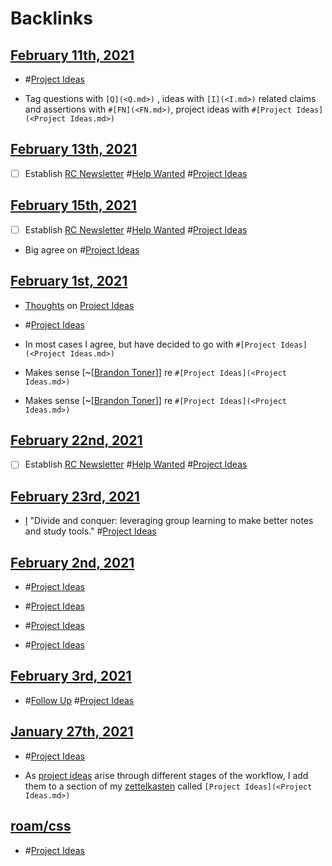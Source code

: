 
# Backlinks
## [February 11th, 2021](<February 11th, 2021.md>)
- #[Project Ideas](<Project Ideas.md>)

- Tag questions with `[Q](<Q.md>)` , ideas with `[I](<I.md>)` related claims and assertions with `#[FN](<FN.md>)`, project ideas with `#[Project Ideas](<Project Ideas.md>)`

## [February 13th, 2021](<February 13th, 2021.md>)
- [ ] Establish [RC Newsletter](<RC Newsletter.md>)  #[Help Wanted](<Help Wanted.md>) #[Project Ideas](<Project Ideas.md>)

## [February 15th, 2021](<February 15th, 2021.md>)
- [ ] Establish [RC Newsletter](<RC Newsletter.md>)  #[Help Wanted](<Help Wanted.md>) #[Project Ideas](<Project Ideas.md>)

- Big agree on #[Project Ideas](<Project Ideas.md>)

## [February 1st, 2021](<February 1st, 2021.md>)
- [Thoughts](<Thoughts.md>) on [Project Ideas](<Project Ideas.md>)

- #[Project Ideas](<Project Ideas.md>)

- In most cases I agree, but have decided to go with `#[Project Ideas](<Project Ideas.md>)`

- Makes sense [~[[Brandon Toner](<~[[Brandon Toner.md>)]] re `#[Project Ideas](<Project Ideas.md>)`

- Makes sense [~[[Brandon Toner](<~[[Brandon Toner.md>)]] re `#[Project Ideas](<Project Ideas.md>)`

## [February 22nd, 2021](<February 22nd, 2021.md>)
- [ ] Establish [RC Newsletter](<RC Newsletter.md>)  #[Help Wanted](<Help Wanted.md>) #[Project Ideas](<Project Ideas.md>)

## [February 23rd, 2021](<February 23rd, 2021.md>)
- [I](<I.md>) "Divide and conquer: leveraging group learning to make better notes and study tools." #[Project Ideas](<Project Ideas.md>)

## [February 2nd, 2021](<February 2nd, 2021.md>)
- #[Project Ideas](<Project Ideas.md>)

- #[Project Ideas](<Project Ideas.md>)

- #[Project Ideas](<Project Ideas.md>)

- #[Project Ideas](<Project Ideas.md>)

## [February 3rd, 2021](<February 3rd, 2021.md>)
- #[Follow Up](<Follow Up.md>) #[Project Ideas](<Project Ideas.md>)

## [January 27th, 2021](<January 27th, 2021.md>)
- #[Project Ideas](<Project Ideas.md>)

- As [project ideas](<project ideas.md>) arise through different stages of the workflow, I add them to a section of my [zettelkasten](<zettelkasten.md>) called `[Project Ideas](<Project Ideas.md>)`

## [roam/css](<roam/css.md>)
- #[Project Ideas](<Project Ideas.md>)

